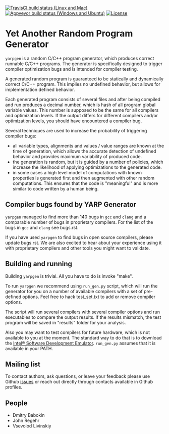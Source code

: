 [![TravisCI build status (Linux and Mac)](https://travis-ci.org/intel/yarpgen.svg?branch=master)](https://travis-ci.org/intel/yarpgen)
[![Appveyor build status (Windows and Ubuntu)](https://ci.appveyor.com/api/projects/status/meuyl409mtd4cljb/branch/master?svg=true)](https://ci.appveyor.com/project/webmasterintel/yarpgen/branch/master)
[![License](https://img.shields.io/badge/license-Apache--2.0-blue.svg)](https://github.com/intel/yarpgen/blob/master/LICENSE.txt)

Yet Another Random Program Generator
====================================

``yarpgen`` is a random C/C++ program generator, which produces correct runnable C/C++ programs. The generator is specifically designed to trigger compiler optimization bugs and is intended for compiler testing.

A generated random program is guaranteed to be statically and dynamically correct C/C++ program. This implies no undefined behavior, but allows for implementation defined behavior.

Each generated program consists of several files and after being compiled and run produces a decimal number, which is hash of all program global variable values. This number is supposed to be the same for all compilers and optimization levels. If the output differs for different compilers and/or optimization levels, you should have encountered a compiler bug.

Several techniques are used to increase the probability of triggering compiler bugs:

* all variable types, alignments and values / value ranges are known at the time of generation, which allows the accurate detection of undefined behavior and provides maximum variability of produced code.
* the generation is random, but it is guided by a number of policies, which increase the likelihood of applying optimizations to the generated code.
* in some cases a high level model of computations with known properties is generated first and then augmented with other random computations. This ensures that the code is "meaningful" and is more similar to code written by a human being.

Compiler bugs found by YARP Generator
-------------------------------------

``yarpgen`` managed to find more than 140 bugs in ``gcc`` and ``clang`` and a comparable number of bugs in proprietary compilers. For the list of the bugs in ``gcc`` and ``clang`` see bugs.rst.

If you have used ``yarpgen`` to find bugs in open source compilers, please update bugs.rst. We are also excited to hear about your experience using it with proprietary compilers and other tools you might want to validate.

Building and running
--------------------

Building ``yarpgen`` is trivial.  All you have to do is invoke "make".

To run ``yarpgen`` we recommend using ``run_gen.py`` script, which will run the generator for you on a number of available compilers with a set of pre-defined options. Feel free to hack test_set.txt to add or remove compiler options.

The script will run several compilers with several compiler options and run executables to compare the output results. If the results mismatch, the test program will be saved in "results" folder for your analysis.

Also you may want to test compilers for future hardware, which is not available to you at the moment. The standard way to do that is to download the [Intel® Software Development Emulator](http://www.intel.com/software/sde). ``run_gen.py`` assumes that it is available in your PATH.

Mailing list
------------

To contact authors, ask questions, or leave your feedback please use Github [issues](https://github.com/intel/yarpgen/issues) or reach out directly through contacts available in Github profiles.

People
------

* Dmitry Babokin
* John Regehr
* Vsevolod Livinskiy
